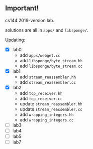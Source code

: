## Important!

cs144 2019-version lab.

solutions are all in `apps/` and `libsponge/`.

Updating:
- [x] lab0
  - add `apps/webget.cc`
  - add `libsponge/byte_stream.hh`
  - add `libsponge/byte_stream.cc`
- [x] lab1
  - add `stream_reassembler.hh`
  - add `stream_reassembler.cc`
- [x] lab2
  - add `tcp_receiver.hh`
  - add `tcp_receiver.cc`
  - update `stream_reassembler.hh`
  - update `stream_reassembler.cc`
  - add `wrapping_integers.hh`
  - add `wrapping_integers.cc`
- [ ] lab3
- [ ] lab4
- [ ] lab5
- [ ] lab7
